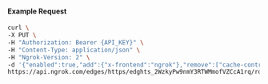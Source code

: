 <!-- Code generated for API Clients. DO NOT EDIT. -->

#### Example Request

```bash
curl \
-X PUT \
-H "Authorization: Bearer {API_KEY}" \
-H "Content-Type: application/json" \
-H "Ngrok-Version: 2" \
-d '{"enabled":true,"add":{"x-frontend":"ngrok"},"remove":["cache-control"]}' \
https://api.ngrok.com/edges/https/edghts_2WzkyPw9nmY3RTWMmofVZCcA1rq/routes/edghtsrt_2WzkyRKglb6NmA4BtZjwnOEbd04/request_headers
```

